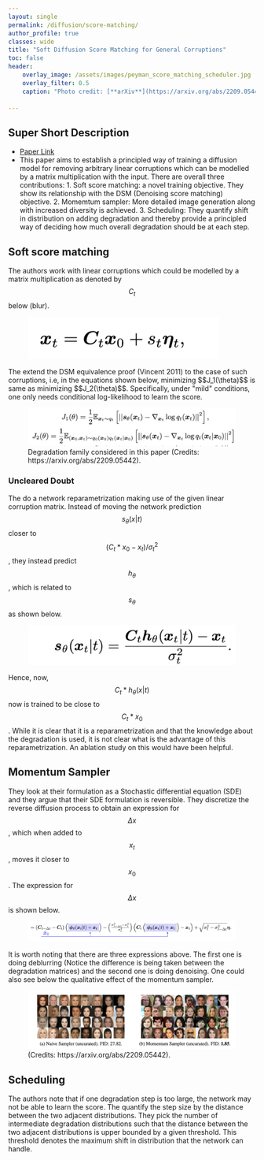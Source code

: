 ```yaml
---
layout: single
permalink: /diffusion/score-matching/
author_profile: true
classes: wide
title: "Soft Diffusion Score Matching for General Corruptions"
toc: false
header:
    overlay_image: /assets/images/peyman_score_matching_scheduler.jpg
    overlay_filter: 0.5
    caption: "Photo credit: [**arXiv**](https://arxiv.org/abs/2209.05442)"

---
```

## Super Short Description
* [Paper Link](https://arxiv.org/abs/2209.05442)
*  This paper aims to establish a principled way of training a diffusion model for removing arbitrary linear corruptions which can be modelled by a matrix multiplication with the input. There are overall three contributions: 1. Soft score matching: a novel training objective. They show its relationship with the DSM (Denoising score matching) objective. 2. Momemtum sampler: More detailed image generation along with increased diversity is achieved. 3. Scheduling: They quantify shift in distribution on adding degradation and thereby provide a principled way of deciding how much overall degradation should be at each step.     

## Soft score matching

The authors work with linear corruptions which could be modelled by a matrix multiplication as denoted by $$C_t$$ below (blur). 
<figure>
    <a href="/assets/images/peyman_score_matching_degradation.png"><img src="/assets/images/peyman_score_matching_degradation.png"></a>
    <!-- <figcaption> Degradation family considered in this paper (Credits: https://arxiv.org/abs/2209.05442).</figcaption> -->
</figure>
The extend the DSM equivalence proof (Vincent 2011) to the case of such corruptions, i.e, in the equations shown below, minimizing $$J_1(\theta)$$ is same as minimizing $$J_2(\theta)$$. Specifically, under "mild" conditions, one only needs conditional log-likelihood to learn the score.
<figure>
    <a href="/assets/images/peyman_score_matching_dsm.png"><img src="/assets/images/peyman_score_matching_dsm.png"></a>
    <figcaption> Degradation family considered in this paper (Credits: https://arxiv.org/abs/2209.05442).</figcaption>
</figure>
 

### Uncleared Doubt

 The do a network reparametrization making use of the given linear corruption matrix. 
 Instead of moving the network prediction $$s_{\theta}(x|t)$$ closer to $$(C_t* x_0 - x_t)/\sigma^2_t$$, 
 they instead predict $$h_{\theta}$$, which is related to $$s_{\theta}$$ as shown below.
 <figure>
    <a href="/assets/images/peyman_score_matching_reparametrization.png"><img src="/assets/images/peyman_score_matching_reparametrization.png"></a>
    <!-- <figcaption> Degradation family considered in this paper (Credits: https://arxiv.org/abs/2209.05442).</figcaption> -->
</figure>

Hence, now, $$C_t*h_{\theta}(x|t)$$ 
now is trained to be close to $$C_t * x_0$$. While it is clear that it is a reparametrization and that the knowledge about the degradation is used, it is not clear what is the advantage of this reparametrization. An ablation study on this would have been helpful.
 
## Momentum Sampler

 They look at their formulation as a Stochastic differential equation (SDE) and they argue that their SDE formulation is reversible. They discretize the reverse diffusion process to obtain an expression for $$\Delta x$$, which when added to $$x_t$$, moves it closer to $$x_0$$. The expression for $$\Delta x$$ is shown below.
 <figure>
    <a href="/assets/images/peyman_score_matching_scheduler_expression.png"><img src="/assets/images/peyman_score_matching_scheduler_expression.png"></a>
    <!-- <figcaption> Degradation family considered in this paper (Credits: https://arxiv.org/abs/2209.05442).</figcaption> -->
</figure>
It is worth noting that there are three expressions above. The first one is doing deblurring (Notice the difference is being taken between the degradation matrices) and the second one is doing denoising. One could also see below the qualitative effect of the momentum sampler.
 
 
 <figure>
    <a href="/assets/images/peyman_score_matching_scheduler.jpg"><img src="/assets/images/peyman_score_matching_scheduler.jpg"></a>
    <figcaption>(Credits: https://arxiv.org/abs/2209.05442).</figcaption>
</figure>

 
## Scheduling
 
 The authors note that if one degradation step is too large, the network may not be able to learn the score. The quantify the step size by the distance between the two adjacent distributions. They pick the number of intermediate degradation distributions such that the distance between the two adjacent distributions is upper bounded by a given threshold. This threshold denotes the maximum shift in distribution that the network can handle. 

